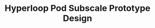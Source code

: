 ---
layout: page
title: Hyperloop Pod Subscale Prototype Design
description: Worked in Hyperloop IITB on Communications and Controls, reaching in the top 5 teams worldwide during EHW 2021
img: assets/img/proj/hyperloop.jpg
importance: 4
category: other
---